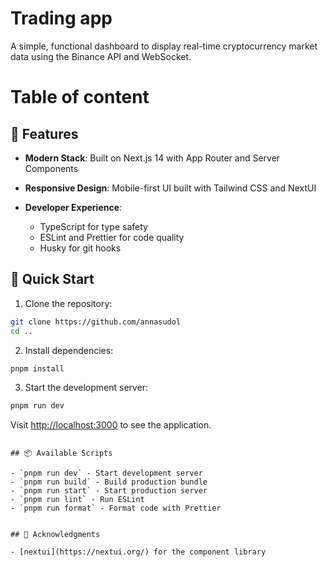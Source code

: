 # Trading app

A simple, functional dashboard to display real-time cryptocurrency market data using the Binance API and WebSocket.

# Table of content

## 🌟 Features

- **Modern Stack**: Built on Next.js 14 with App Router and Server Components
- **Responsive Design**: Mobile-first UI built with Tailwind CSS and NextUI

- **Developer Experience**:
  - TypeScript for type safety
  - ESLint and Prettier for code quality
  - Husky for git hooks

## 🚀 Quick Start

1. Clone the repository:

```bash
git clone https://github.com/annasudol
cd ..
```

2. Install dependencies:

```bash
pnpm install
```


3. Start the development server:

```bash
pnpm run dev
```
Visit [http://localhost:3000](http://localhost:3000) to see the application.

```

## 📦 Available Scripts

- `pnpm run dev` - Start development server
- `pnpm run build` - Build production bundle
- `pnpm run start` - Start production server
- `pnpm run lint` - Run ESLint
- `pnpm run format` - Format code with Prettier


## 🙏 Acknowledgments

- [nextui](https://nextui.org/) for the component library
